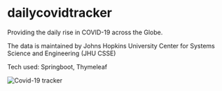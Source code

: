 # dailycovidtracker
Providing the daily rise in COVID-19 across the Globe.

The data is maintained by Johns Hopkins University Center for Systems Science and Engineering (JHU CSSE)

Tech used: Springboot, Thymeleaf

![Covid-19 tracker](https://user-images.githubusercontent.com/65174148/133896947-5a515f6e-fa6e-4fc1-a920-d3a55206e4f8.JPG)

